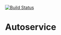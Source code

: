 [![Build Status](https://www.travis-ci.org/SpartArs/homework-autoservice.svg?branch=master)](https://www.travis-ci.org/SpartArs/homework-autoservice)

# Autoservice
